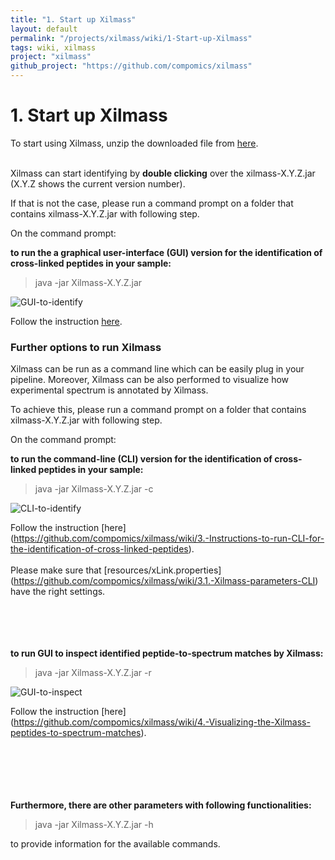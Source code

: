 ```yaml
---
title: "1. Start up Xilmass"
layout: default
permalink: "/projects/xilmass/wiki/1-Start-up-Xilmass"
tags: wiki, xilmass
project: "xilmass"
github_project: "https://github.com/compomics/xilmass"
---
```


# 1. Start up Xilmass
To start using Xilmass, unzip the downloaded file from [here](https://github.com/compomics/xilmass/blob/master/README.md).
<br> </br>

Xilmass can start identifying by **double clicking** over the  xilmass-X.Y.Z.jar (X.Y.Z shows the current version number).  

If that is not the case, please run a command prompt on a folder that contains xilmass-X.Y.Z.jar with following step. 

On the command prompt: 

**to run the a graphical user-interface (GUI) version for the identification of cross-linked peptides in your sample:**

> java -jar Xilmass-X.Y.Z.jar

![GUI-to-identify](https://dl.dropboxusercontent.com/u/10018463/github_wiki_pages/xilmass/1.1.GUI-to-identify-start-up.PNG)

Follow the instruction [here](https://github.com/compomics/xilmass/wiki/2.-Instructions-to-run-GUI-for-the-identifications-of-cross-linked-peptides). 


### Further options to run Xilmass
Xilmass can be run as a command line which can be easily plug in your pipeline. Moreover, Xilmass can be also performed to visualize how experimental spectrum is annotated by Xilmass. 

To achieve this, please run a command prompt on a folder that contains xilmass-X.Y.Z.jar with following step. 

On the command prompt: 
 
 
**to run the command-line (CLI) version for the identification of cross-linked peptides in your sample:**

> java -jar Xilmass-X.Y.Z.jar -c

![CLI-to-identify](https://dl.dropboxusercontent.com/u/10018463/github_wiki_pages/xilmass/1.1.CLI-to-identify-start-up.PNG)

Follow the instruction [here] (https://github.com/compomics/xilmass/wiki/3.-Instructions-to-run-CLI-for-the-identification-of-cross-linked-peptides). 
<br> </br>
Please make sure that [resources/xLink.properties] (https://github.com/compomics/xilmass/wiki/3.1.-Xilmass-parameters-CLI) have the right settings.

<br> </br>
<br> </br>
**to run GUI to inspect identified peptide-to-spectrum matches by Xilmass:**

> java -jar Xilmass-X.Y.Z.jar -r

![GUI-to-inspect](https://dl.dropboxusercontent.com/u/10018463/github_wiki_pages/xilmass/1.1.GUI-to-inspect-ids.PNG)

Follow the instruction [here] (https://github.com/compomics/xilmass/wiki/4.-Visualizing-the-Xilmass-peptides-to-spectrum-matches). 
<br> </br>



<br> </br>
<br> </br>
**Furthermore, there are other parameters with following functionalities:**
> java -jar Xilmass-X.Y.Z.jar -h

to provide information for the available commands.  
<br> </br>